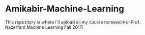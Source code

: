 # Amikabir-Machine-Learning
This repository is where I'll upload all my course homeworks (Prof. Nazerfard Machine Learning Fall 2017)
